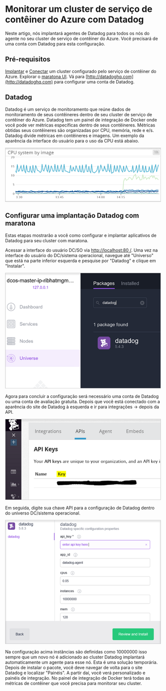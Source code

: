 <properties
   pageTitle="Monitorar um cluster de serviço de contêiner do Azure com Datadog | Microsoft Azure"
   description="Monitore um cluster de serviço de contêiner do Azure com Datadog. Use a web de DC/SO UI para implantar os agentes de Datadog em cluster."
   services="container-service"
   documentationCenter=""
   authors="rbitia"
   manager="timlt"
   editor=""
   tags="acs, azure-container-service"
   keywords="Contêineres, DC/sistema operacional, por nuvem Docker, Azure"/>

<tags
   ms.service="container-service"
   ms.devlang="na"
   ms.topic="article"
   ms.tgt_pltfrm="na"
   ms.workload="infrastructure"   
   ms.date="07/28/2016"
   ms.author="t-ribhat"/>

# <a name="monitor-an-azure-container-service-cluster-with-datadog"></a>Monitorar um cluster de serviço de contêiner do Azure com Datadog

Neste artigo, nós implantará agentes de Datadog para todos os nós do agente no seu cluster de serviço de contêiner do Azure. Você precisará de uma conta com Datadog para esta configuração. 

## <a name="prerequisites"></a>Pré-requisitos 

[Implantar](container-service-deployment.md) e [Conectar](container-service-connect.md) um cluster configurado pelo serviço de contêiner do Azure. Explorar o [maratona UI](container-service-mesos-marathon-ui.md). Vá para [http://datadoghq.com](http://datadoghq.com) para configurar uma conta de Datadog. 

## <a name="datadog"></a>Datadog 

Datadog é um serviço de monitoramento que reúne dados de monitoramento de seus contêineres dentro de seu cluster de serviço de contêiner do Azure. Datadog tem um painel de integração de Docker onde você pode ver métricas específicas dentro de seus contêineres. Métricas obtidas seus contêineres são organizadas por CPU, memória, rede e e/s. Datadog divide métricas em contêineres e imagens. Um exemplo da aparência da interface do usuário para o uso da CPU está abaixo.

![Interface de usuário Datadog](./media/container-service-monitoring/datadog4.png)

## <a name="configure-a-datadog-deployment-with-marathon"></a>Configurar uma implantação Datadog com maratona

Estas etapas mostrarão a você como configurar e implantar aplicativos de Datadog para seu cluster com maratona. 

Acessar a interface do usuário DC/SO via [http://localhost:80 /](http://localhost:80/). Uma vez na interface do usuário do DC/sistema operacional, navegue até "Universo" que está na parte inferior esquerda e pesquise por "Datadog" e clique em "Instalar".

![Pacote de Datadog dentro do universo DC/SO](./media/container-service-monitoring/datadog1.png)

Agora para concluir a configuração será necessário uma conta de Datadog ou uma conta de avaliação gratuita. Depois que você está conectado com a aparência do site de Datadog à esquerda e ir para integrações -> depois da API. 

![Chave API Datadog](./media/container-service-monitoring/datadog2.png)

Em seguida, digite sua chave API para a configuração de Datadog dentro do universo DC/sistema operacional. 

![Configuração de Datadog no universo DC/SO](./media/container-service-monitoring/datadog3.png) 

Na configuração acima instâncias são definidas como 10000000 isso sempre que um novo nó é adicionado ao cluster Datadog implantará automaticamente um agente para esse nó. Esta é uma solução temporária. Depois de instalar o pacote, você deve navegar de volta para o site Datadog e localizar "Painéis". A partir daí, você verá personalizado e painéis de integração. No painel de integração de Docker terá todas as métricas de contêiner que você precisa para monitorar seu cluster. 
